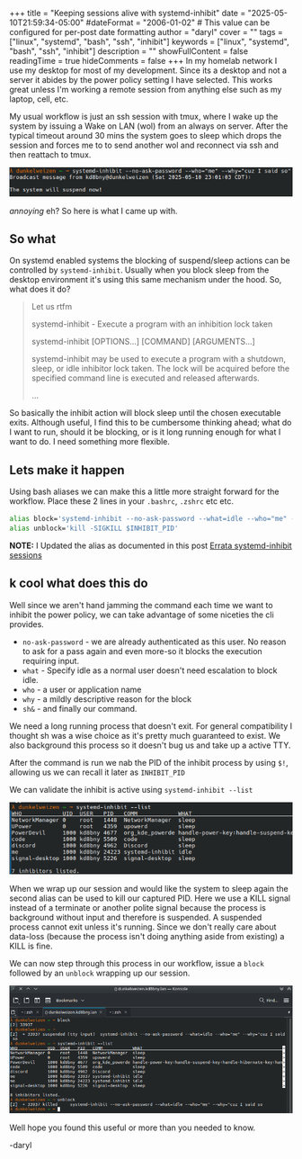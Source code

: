 +++
title = "Keeping sessions alive with systemd-inhibit"
date = "2025-05-10T21:59:34-05:00"
#dateFormat = "2006-01-02" # This value can be configured for per-post date formatting
author = "daryl"
cover = ""
tags = ["linux", "systemd", "bash", "ssh", "inhibit"]
keywords = ["linux", "systemd", "bash", "ssh", "inhibit"]
description = ""
showFullContent = false
readingTime = true
hideComments = false
+++
In my homelab network I use my desktop for most of my development. Since its a desktop and not a server it abides by the power policy setting I have selected. This works great unless I'm working a remote session from anything else such as my laptop, cell, etc.

My usual workflow is just an ssh session with tmux, where I wake up the system by issuing a Wake on LAN (wol) from an always on server. After the typical timeout around 30 mins the system goes to sleep which drops the session and forces me to to send another wol and reconnect via ssh and then reattach to tmux.

![systemd-inhibit-list](power_off.png)

*annoying* eh? So here is what I came up with.

## So what

On systemd enabled systems the blocking of suspend/sleep actions can be controlled by `systemd-inhibit`. Usually when you block sleep from the desktop environment it's using this same mechanism under the hood. So, what does it do?

> Let us rtfm
>
> systemd-inhibit - Execute a program with an inhibition lock taken
>
> systemd-inhibit [OPTIONS...] [COMMAND] [ARGUMENTS...]
>
> systemd-inhibit may be used to execute a program with a shutdown, sleep, or idle inhibitor lock taken.
> The lock will be acquired before the specified command line is executed and released afterwards.
>
> …

So basically the inhibit action will block sleep until the chosen executable exits. Although useful, I find this to be cumbersome thinking ahead; what do I want to run, should it be blocking, or is it long running enough for what I want to do. I need something more flexible.

## Lets make it happen

Using bash aliases we can make this a little more straight forward for the workflow. Place these 2 lines in your `.bashrc`, `.zshrc` etc etc.

```sh
alias block='systemd-inhibit --no-ask-password --what=idle --who="me" --why="cuz I said so" sh&; export INHIBIT_PID=$!'
alias unblock='kill -SIGKILL $INHIBIT_PID'
```

**NOTE:** I Updated the alias as documented in this post [Errata systemd-inhibit sessions](../session_inhibit2.md)

## k cool what does this do

Well since we aren't hand jamming the command each time we want to inhibit the power policy, we can take advantage of some niceties the cli provides.

- `no-ask-password` - we are already authenticated as this user. No reason to ask for a pass again and even more-so it blocks the execution requiring input.
- `what` - Specify idle as a normal user doesn't need escalation to block idle.
- `who` - a user or application name
- `why` - a mildly descriptive reason for the block
- `sh&` - and finally our command.

We need a long running process that doesn't exit. For general compatibility I thought sh was a wise choice as it's pretty much guaranteed to exist. We also background this process so it doesn't bug us and take up a active TTY.

After the command is run we nab the PID of the inhibit process by using `$!`, allowing us we can recall it later as `INHIBIT_PID`

We can validate the inhibit is active using `systemd-inhibit --list`

![systemd-inhibit-list](inhibit_list.png)

When we wrap up our session and would like the system to sleep again the second alias can be used to kill our captured PID. Here we use a KILL signal instead of a terminate or another polite signal because the process is background without input and therefore is suspended. A suspended process cannot exit unless it's running. Since we don't really care about data-loss (because the process isn't doing anything aside from existing) a KILL is fine.

We can now step through this process in our workflow, issue a `block` followed by an `unblock` wrapping up our session.

![systemd-inhibit-list](it_works.png)

Well hope you found this useful or more than you needed to know.

-daryl
